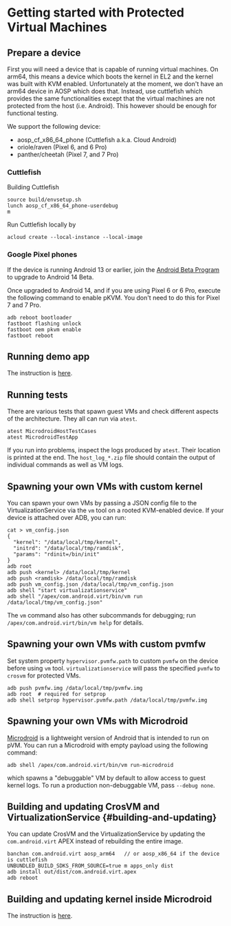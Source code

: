 # Getting started with Protected Virtual Machines

## Prepare a device

First you will need a device that is capable of running virtual machines. On arm64, this means a
device which boots the kernel in EL2 and the kernel was built with KVM enabled. Unfortunately at the
moment, we don't have an arm64 device in AOSP which does that. Instead, use cuttlefish which
provides the same functionalities except that the virtual machines are not protected from the host
(i.e. Android). This however should be enough for functional testing.

We support the following device:

* aosp_cf_x86_64_phone (Cuttlefish a.k.a. Cloud Android)
* oriole/raven (Pixel 6, and 6 Pro)
* panther/cheetah (Pixel 7, and 7 Pro)

### Cuttlefish

Building Cuttlefish

```shell
source build/envsetup.sh
lunch aosp_cf_x86_64_phone-userdebug
m
```

Run Cuttlefish locally by

```shell
acloud create --local-instance --local-image
```

### Google Pixel phones

If the device is running Android 13 or earlier, join the [Android Beta
Program](https://developer.android.com/about/versions/14/get#on_pixel) to upgrade to Android 14
Beta.

Once upgraded to Android 14, and if you are using Pixel 6 or 6 Pro, execute the following command to
enable pKVM. You don't need to do this for Pixel 7 and 7 Pro.

```shell
adb reboot bootloader
fastboot flashing unlock
fastboot oem pkvm enable
fastboot reboot
```

## Running demo app

The instruction is [here](../../demo/README.md).

## Running tests

There are various tests that spawn guest VMs and check different aspects of the architecture. They
all can run via `atest`.

```shell
atest MicrodroidHostTestCases
atest MicrodroidTestApp
```

If you run into problems, inspect the logs produced by `atest`. Their location is printed at the
end. The `host_log_*.zip` file should contain the output of individual commands as well as VM logs.

## Spawning your own VMs with custom kernel

You can spawn your own VMs by passing a JSON config file to the VirtualizationService via the `vm`
tool on a rooted KVM-enabled device. If your device is attached over ADB, you can run:

```shell
cat > vm_config.json
{
  "kernel": "/data/local/tmp/kernel",
  "initrd": "/data/local/tmp/ramdisk",
  "params": "rdinit=/bin/init"
}
adb root
adb push <kernel> /data/local/tmp/kernel
adb push <ramdisk> /data/local/tmp/ramdisk
adb push vm_config.json /data/local/tmp/vm_config.json
adb shell "start virtualizationservice"
adb shell "/apex/com.android.virt/bin/vm run /data/local/tmp/vm_config.json"
```

The `vm` command also has other subcommands for debugging; run `/apex/com.android.virt/bin/vm help`
for details.

## Spawning your own VMs with custom pvmfw

Set system property `hypervisor.pvmfw.path` to custom `pvmfw` on the device before using `vm` tool.
`virtualizationservice` will pass the specified `pvmfw` to `crosvm` for protected VMs.

```shell
adb push pvmfw.img /data/local/tmp/pvmfw.img
adb root  # required for setprop
adb shell setprop hypervisor.pvmfw.path /data/local/tmp/pvmfw.img
```

## Spawning your own VMs with Microdroid

[Microdroid](../../microdroid/README.md) is a lightweight version of Android that is intended to run
on pVM. You can run a Microdroid with empty payload using the following command:

```shell
adb shell /apex/com.android.virt/bin/vm run-microdroid
```

which spawns a "debuggable" VM by default to allow access to guest kernel logs.
To run a production non-debuggable VM, pass `--debug none`.

## Building and updating CrosVM and VirtualizationService {#building-and-updating}

You can update CrosVM and the VirtualizationService by updating the `com.android.virt` APEX instead
of rebuilding the entire image.

```shell
banchan com.android.virt aosp_arm64   // or aosp_x86_64 if the device is cuttlefish
UNBUNDLED_BUILD_SDKS_FROM_SOURCE=true m apps_only dist
adb install out/dist/com.android.virt.apex
adb reboot
```

## Building and updating kernel inside Microdroid

The instruction is [here](../../microdroid/kernel/README.md).
